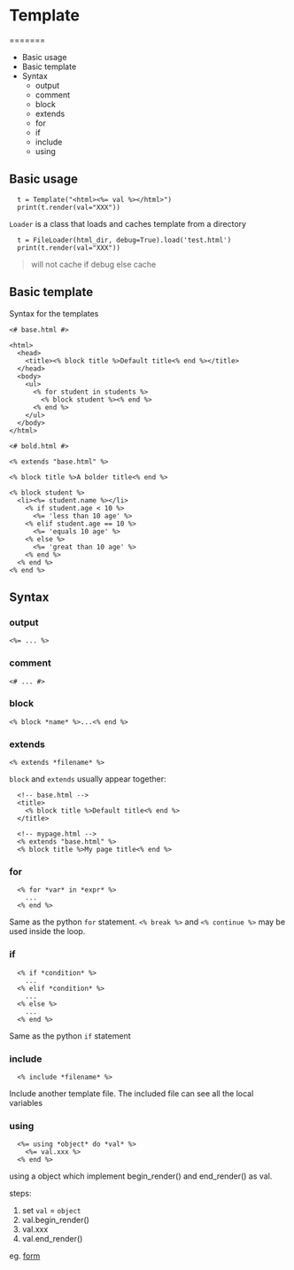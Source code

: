 # Template
=======
- Basic usage
- Basic template
- Syntax
  - output
  - comment
  - block
  - extends
  - for
  - if
  - include
  - using

## Basic usage
```
  t = Template("<html><%= val %></html>")
  print(t.render(val="XXX"))
```

`Loader` is a class that loads and caches template from a directory

```
  t = FileLoader(html_dir, debug=True).load('test.html')
  print(t.render(val="XXX"))
```
> will not cache if debug else cache


## Basic template

Syntax for the templates

```
<# base.html #>

<html>
  <head>
    <title><% block title %>Default title<% end %></title>
  </head>
  <body>
    <ul>
      <% for student in students %>
        <% block student %><% end %>
      <% end %>
    </ul>
  </body>
</html>
```

```
<# bold.html #>

<% extends "base.html" %>

<% block title %>A bolder title<% end %>

<% block student %>
  <li><%= student.name %></li>
    <% if student.age < 10 %>
      <%= 'less than 10 age' %>
    <% elif student.age == 10 %>
      <%= 'equals 10 age' %>
    <% else %>
      <%= 'great than 10 age' %>
    <% end %>
  <% end %>
<% end %>
```

## Syntax

### output
`<%= ... %>`

### comment
`<# ... #>`

### block
`<% block *name* %>...<% end %>`

### extends
`<% extends *filename* %>`

`block` and `extends` usually appear together:

```
  <!-- base.html -->
  <title>
    <% block title %>Default title<% end %>
  </title>

  <!-- mypage.html -->
  <% extends "base.html" %>
  <% block title %>My page title<% end %>
```

### for
```
  <% for *var* in *expr* %>
    ...
  <% end %>
```
Same as the python `for` statement.  `<% break %>` and `<% continue %>` may be used inside the loop.

### if
```
  <% if *condition* %>
    ...
  <% elif *condition* %>
    ...
  <% else %>
    ...
  <% end %>
```
Same as the python `if` statement    

### include
```
  <% include *filename* %>
```
Include another template file.  The included file can see all the local variables


### using
```
  <%= using *object* do *val* %>
    <%= val.xxx %>
  <% end %>
```
using a object which implement begin_render() and end_render() as val.

steps:

1. set `val` = `object`
2. val.begin_render()
3. val.xxx
4. val.end_render()

eg. [form](./form_helper.md)
